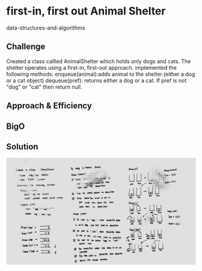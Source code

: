 # first-in, first out Animal Shelter
data-structures-and-algorithms

## Challenge
Created a class callled AnimalShelter which holds only dogs and cats. The shelter operates using a first-in, first-out approach.
implemented the following methods:
enqueue(animal):adds animal to the shelter.(either a dog or a cat object)
dequeue(pref): returns either a dog or a cat. If pref is not "dog" or "cat" then return null.

## Approach & Efficiency

## BigO


## Solution

![](../assets/fifo-animal-shleter.jpg)